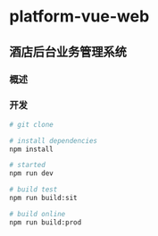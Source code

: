 # platform-vue-web #
## 酒店后台业务管理系统
### 概述


### 开发
``` bash
# git clone 

# install dependencies
npm install

# started
npm run dev

# build test
npm run build:sit

# build online
npm run build:prod

```



